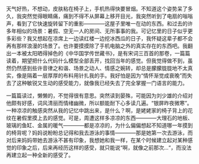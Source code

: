 天气好热，不想动，皮肤粘在椅子上，手机热得快要冒烟。不知道这个姿势呆了多久，我突然觉得眼睛痛，痛到不得不从屏幕上移开目光，我突然听到了电扇的嗡嗡声，看到了它快速旋转留下的重影————这屋子里唯一在动的东西。和过去的许多年相似的场景：暑假、空无一人的房间、无所事事的我。可记忆里的日子似乎更多彩些？我又想起在凉席上一边读红楼一边挖冰西瓜的日子，我怀疑这辈子都不会再有那样浪漫的场景了。也许要摸摸除了手机电脑之外的真实存在的东西吧。我翻出一本被太阳晒得掉色的《中华国学传世藏书》，是有宋词三百首的那卷，一篇篇读着，期望把什么代码什么模型全部丢开，找回当年的感觉。但我觉得做不到，虽然仍然感到些许音律之和谐、场景之动人、情感之婉转，却总是朦朦胧胧地不太真实，像是隔着一层厚厚的布料用针扎我的手。我好怕是因为“情怀渐觉成衰晚”而失去了这种敏锐又生动的感受能力，就像我已经失去了完全掌握一门语言的能力。

一篇篇读过，懒懒的，不觉得很有意思。突然读到晏殊，可能因为刘少雄的介绍对他颇有好感，词风清丽而情绪幽微，所以额能耐下心多读几遍。“银屏昨夜微寒”。一种凉凉的触感突然从我的记忆中跳出来，是什么？啊，是姥姥家的椅子背上的花纹在暑假里摸上去的感觉。可是，周遭这样多凉凉的东西————大理石的地板、玻璃的鱼缸、金属的暖气————都是凉凉的，为什么偏偏想起不知道哪一年摸到的椅背呢？妈妈说盼盼总记得和我去游泳的事情————那是她第一次去游泳，而对后来妈妈带她去游泳不甚有印象，我想她和我一样，在某个时候建立起对某种感觉的印象之后，后来再经历这样的感受，就只能说“啊，就像之前那次...“，而没法再建立起一种全新的感受了。